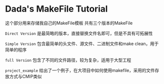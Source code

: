 # Dada's MakeFile Tutorial

这个部分用来存储我自己的MakeFile模板
共有三个版本的MakeFile

`Direct Version` 是最简略的版本，直接替换文件名即可，但是不具有可拓展性

`Simple Version` 包含最简单的头文件、源文件、二进制文件和make clean，用于简单的程序

`full Version` 包含了不同的文件路径，较为复杂，适用于大型工程

`project_example` 给出了一个例子，在大项目中如何使用makefile，采用的文件存放方式与CMIP类似
